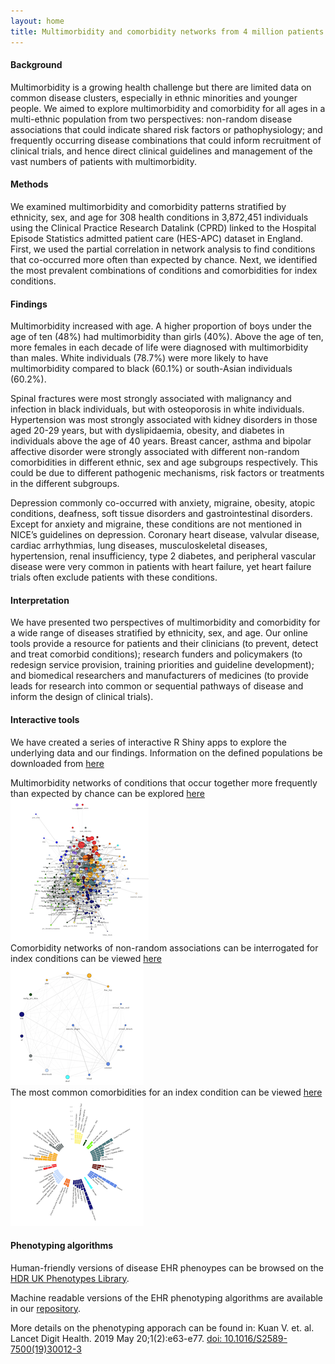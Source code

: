 ```yaml
---
layout: home
title: Multimorbidity and comorbidity networks from 4 million patients in the National Health Service
---
```



#### Background
Multimorbidity is a growing health challenge but there are limited data on common disease clusters, especially in ethnic minorities and younger people. We aimed to explore multimorbidity and comorbidity for all ages in a multi-ethnic population from two perspectives: non-random disease associations that could indicate shared risk factors or pathophysiology; and frequently occurring disease combinations that could inform recruitment of clinical trials, and hence direct clinical guidelines and management of the vast numbers of patients with multimorbidity.

#### Methods
We examined multimorbidity and comorbidity patterns stratified by ethnicity, sex, and age for 308 health conditions in 3,872,451 individuals using the Clinical Practice Research Datalink (CPRD) linked to the Hospital Episode Statistics admitted patient care (HES-APC) dataset in England. First, we used the partial correlation in network analysis to find conditions that co-occurred more often than expected by chance. Next, we identified the most prevalent combinations of conditions and comorbidities for index conditions. 

#### Findings
Multimorbidity increased with age. A higher proportion of boys under the age of ten (48%) had multimorbidity than girls (40%). Above the age of ten, more females in each decade of life were diagnosed with multimorbidity than males. White individuals (78.7%) were more likely to have multimorbidity compared to black (60.1%) or south-Asian individuals (60.2%).

Spinal fractures were most strongly associated with malignancy and infection in black individuals, but with osteoporosis in white individuals. Hypertension was most strongly associated with kidney disorders in those aged 20-29 years, but with dyslipidaemia, obesity, and diabetes in individuals above the age of 40 years. Breast cancer, asthma and bipolar affective disorder were strongly associated with different non-random comorbidities in different ethnic, sex and age subgroups respectively. This could be due to different pathogenic mechanisms, risk factors or treatments in the different subgroups. 

Depression commonly co-occurred with anxiety, migraine, obesity, atopic conditions, deafness, soft tissue disorders and gastrointestinal disorders. Except for anxiety and migraine, these conditions are not mentioned in NICE’s guidelines on depression. Coronary heart disease, valvular disease, cardiac arrhythmias, lung diseases, musculoskeletal diseases, hypertension, renal insufficiency, type 2 diabetes, and peripheral vascular disease were very common in patients with heart failure, yet heart failure trials often exclude patients with these conditions.

#### Interpretation
We have presented two perspectives of multimorbidity and comorbidity for a wide range of diseases stratified by ethnicity, sex, and age. Our online tools provide a resource for patients and their clinicians (to prevent, detect and treat comorbid conditions); research funders and policymakers (to redesign service provision, training priorities and guideline development); and biomedical researchers and manufacturers of medicines (to provide leads for research into common or sequential pathways of disease and inform the design of clinical trials). 


#### Interactive tools

We have created a series of interactive R Shiny apps to explore the underlying data and our findings. Information on the defined populations be downloaded from [here](/assets/Table_linkfiles.xlsx)

<div class="row">
    <div class="col-md-6">
        Multimorbidity networks of conditions that occur together more frequently than expected by chance can be explored <a href="https://pasea.shinyapps.io/kuan_multimorbid_networks">here</a>
    </div>
    <div class="col-md-6">
        <img src="/assets/img/whole_disease.png"/>
    </div>
</div>

<div class="row">
    <div class="col-md-6">
        Comorbidity networks of non-random associations can be interrogated for index conditions can be viewed <a href="https://pasea.shinyapps.io/kuan_comorbid_networks/">here</a>
    </div>
    <div class="col-md-6">
        <img src="/assets/img/comorb_network.png"/>
    </div>
</div>

<div class="row">
    <div class="col-md-6">
        The most common comorbidities for an index condition can be viewed <a href="https://pasea.shinyapps.io/kuan_comorbid_byfreq/">here</a>
    </div>
    <div class="col-md-6">
        <img src="/assets/img/most_common.png"/>
    </div>
</div>


#### Phenotyping algorithms

Human-friendly versions of disease EHR phenoypes can be browsed on the <a href="https://phenotypes.healthdatagateway.org/">HDR UK Phenotypes Library</a>.

Machine readable versions of the EHR phenotyping algorithms are available in our <a href="https://github.com/spiros/chronological-map-phenotypes">repository</a>. 

More details on the phenotyping apporach can be found in: Kuan V. et. al. Lancet Digit Health. 2019 May 20;1(2):e63-e77. <a href="https://pubmed.ncbi.nlm.nih.gov/31650125/">doi: 10.1016/S2589-7500(19)30012-3</a>